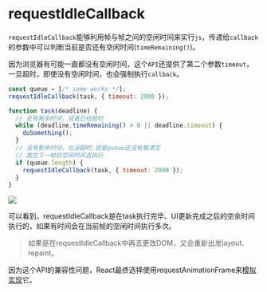 # requestIdleCallback
`requestIdleCallback`能够利用帧与帧之间的空闲时间来实行`js`，传递给`callback`的参数中可以判断当前是否还有空闲时间(`timeRemaining()`)。

因为浏览器有可能一直都没有空闲时间，这个`API`还提供了第二个参数`timeout`，一旦超时，即使没有空闲时间，也会强制执行`callback`。

```js
const queue = [/* some works */];
requestIdleCallback(task, { timeout: 2000 });

function task(deadline) {
  // 还有剩余时间，或者已经超时
  while (deadline.timeRemaining() > 0 || deadline.timeout) {
    doSomething();
  }
  // 没有剩余时间，也没超时,但是queue还没有被清空
  // 放在下一帧的空闲时间去执行
  if (queue.length) {
    requestIdleCallback(task, { timeout: 2000 });
  }
}
```

![](https://user-gold-cdn.xitu.io/2019/5/20/16ad41a81352c11b?w=1544&h=396&f=png&s=252562)

可以看到，requestIdleCallback是在task执行完毕、UI更新完成之后的空余时间执行的，如果有时间会在当前帧的空闲时间执行多次。
> 如果是在requestIdleCallback中再去更改DOM，又会重新出发layout、repaint。

因为这个API的兼容性问题，React最终选择使用requestAnimationFrame来[模拟实现](https://github.com/facebook/react/blob/v16.8.0/packages/scheduler/src/Scheduler.js#L455)它。